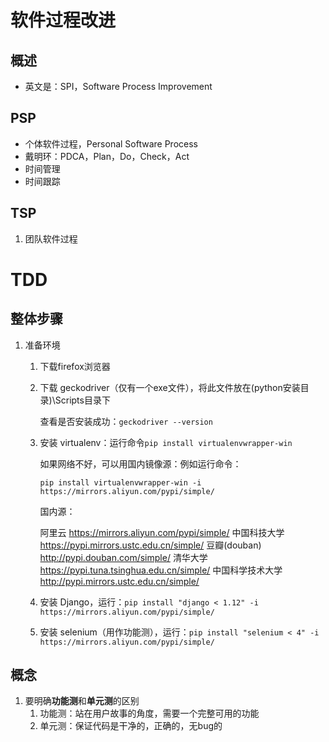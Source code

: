 # 软件过程改进

## 概述

- 英文是：SPI，Software Process Improvement

## PSP

- 个体软件过程，Personal Software Process
- 戴明环：PDCA，Plan，Do，Check，Act
- 时间管理
- 时间跟踪

## TSP

1. 团队软件过程

# TDD

## 整体步骤

1. 准备环境

   1. 下载firefox浏览器

   2. 下载 geckodriver（仅有一个exe文件），将此文件放在(python安装目录)\Scripts目录下

      查看是否安装成功：`geckodriver --version`

   3. 安装 virtualenv：运行命令`pip install virtualenvwrapper-win`

      如果网络不好，可以用国内镜像源：例如运行命令：

      `pip install virtualenvwrapper-win -i https://mirrors.aliyun.com/pypi/simple/`

      国内源：

      阿里云 https://mirrors.aliyun.com/pypi/simple/
      中国科技大学 https://pypi.mirrors.ustc.edu.cn/simple/
      豆瓣(douban) http://pypi.douban.com/simple/
      清华大学 https://pypi.tuna.tsinghua.edu.cn/simple/
      中国科学技术大学 http://pypi.mirrors.ustc.edu.cn/simple/

   4. 安装 Django，运行：`pip install "django < 1.12" -i https://mirrors.aliyun.com/pypi/simple/`

   5. 安装 selenium（用作功能测），运行：`pip install "selenium < 4" -i https://mirrors.aliyun.com/pypi/simple/`

## 概念

1. 要明确**功能测**和**单元测**的区别
   1. 功能测：站在用户故事的角度，需要一个完整可用的功能
   2. 单元测：保证代码是干净的，正确的，无bug的











